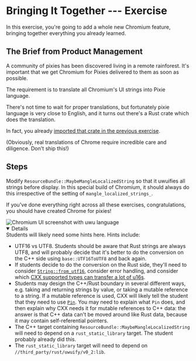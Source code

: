 # Bringing It Together --- Exercise

In this exercise, you're going to add a whole new Chromium feature, bringing
together everything you already learned.

## The Brief from Product Management

A community of pixies has been discovered living in a remote rainforest. It's
important that we get Chromium for Pixies delivered to them as soon as possible.

The requirement is to translate all Chromium's UI strings into Pixie language.

There's not time to wait for proper translations, but fortunately pixie language
is very close to English, and it turns out there's a Rust crate which does the
translation.

In fact, you already [imported that crate in the previous exercise][0].

(Obviously, real translations of Chrome require incredible care and diligence.
Don't ship this!)

## Steps

Modify `ResourceBundle::MaybeMangleLocalizedString` so that it uwuifies all
strings before display. In this special build of Chromium, it should always do
this irrespective of the setting of `mangle_localized_strings_`.

If you've done everything right across all these exercises, congratulations, you
should have created Chrome for pixies!

<img src="chwomium.png" alt="Chromium UI screenshot with uwu language">

<details open='true'>
Students will likely need some hints here. Hints include:

- UTF16 vs UTF8. Students should be aware that Rust strings are always UTF8, and
  will probably decide that it's better to do the conversion on the C++ side
  using `base::UTF16ToUTF8` and back again.
- If students decide to do the conversion on the Rust side, they'll need to
  consider [`String::from_utf16`][1], consider error handling, and consider
  which [CXX supported types can transfer a lot of u16s][2].
- Students may design the C++/Rust boundary in several different ways, e.g.
  taking and returning strings by value, or taking a mutable reference to a
  string. If a mutable reference is used, CXX will likely tell the student that
  they need to use [`Pin`][3]. You may need to explain what `Pin` does, and then
  explain why CXX needs it for mutable references to C++ data: the answer is
  that C++ data can't be moved around like Rust data, because it may contain
  self-referential pointers.
- The C++ target containing `ResourceBundle::MaybeMangleLocalizedString` will
  need to depend on a `rust_static_library` target. The student probably already
  did this.
- The `rust_static_library` target will need to depend on
  `//third_party/rust/uwuify/v0_2:lib`.

</details>

[0]: https://crates.io/crates/uwuify
[1]: https://doc.rust-lang.org/std/string/struct.String.html#method.from_utf16
[2]: https://cxx.rs/binding/slice.html
[3]: https://doc.rust-lang.org/std/pin/
